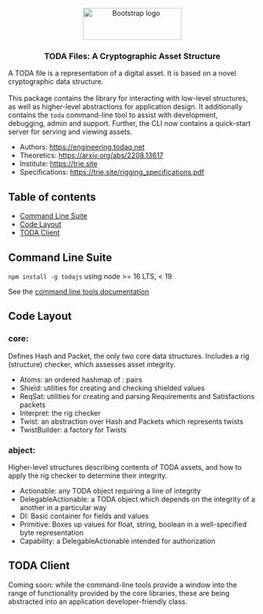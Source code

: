 <p align="center">
  <a href="https://engineering.todaq.net/">
    <img src="https://engineering.todaq.net/logo.png" alt="Bootstrap logo" width="200" height="65">
  </a>
</p>

<h3 align="center">TODA Files: A Cryptographic Asset Structure</h3>

A TODA file is a representation of a digital asset. It is based on a novel cryptographic data structure.
<br>
<br>
This package contains the library for interacting with low-level structures, as well as higher-level abstractions for application design.  It additionally contains the `toda` command-line tool to assist with development, debugging, admin and support.  Further, the CLI now contains a quick-start server for serving and viewing assets.

* Authors: https://engineering.todaq.net
* Theoretics: https://arxiv.org/abs/2208.13617
* Institute: https://trie.site
* Specifications: https://trie.site/rigging_specifications.pdf

## Table of contents

- [Command Line Suite](#command-line-suite)
- [Code Layout](#code-layout)
- [TODA Client](#toda-client)

## Command Line Suite

`npm install -g todajs` using node >= 16 LTS, < 19

See the [command line tools documentation](docs/cli.md)

## Code Layout

### core:
Defines Hash and Packet, the only two core data structures.
Includes a rig (structure) checker, which assesses asset integrity.

- Atoms: an ordered hashmap of <Hash>:<respective Packet> pairs
- Shield: utilities for creating and checking shielded values
- ReqSat: utilities for creating and parsing Requirements and Satisfactions packets
- Interpret: the rig checker
- Twist: an abstraction over Hash and Packets which represents twists
- TwistBuilder: a factory for Twists

### abject:
Higher-level structures describing contents of TODA assets, and how to apply the rig checker to determine their integrity.
- Actionable: any TODA object requiring a line of integrity
- DelegableActionable: a TODA object which depends on the integrity of a another in a particular way
- DI: Basic container for fields and values
- Primitive: Boxes up values for float, string, boolean in a well-specified byte representation
- Capability: a DelegableActionable intended for authorization

## TODA Client
Coming soon: while the command-line tools provide a window into the range of functionality provided by the core libraries, these are being abstracted into an application developer-friendly class.
